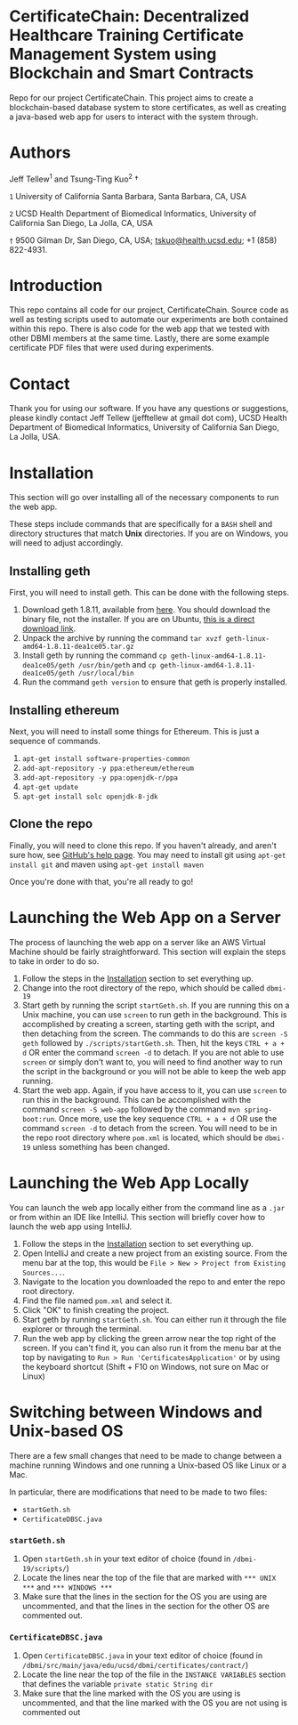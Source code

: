 # CertificateChain: Decentralized Healthcare Training Certificate Management System using Blockchain and Smart Contracts
Repo for our project CertificateChain. This project aims to create a blockchain-based database system to store certificates, as well as creating a java-based web app for users to interact with the system through.

# Authors

Jeff Tellew<sup>1</sup> and Tsung-Ting Kuo<sup>2</sup> †

`1` University of California Santa Barbara, Santa Barbara, CA, USA

`2` UCSD Health Department of Biomedical Informatics, University of California San Diego, La Jolla, CA, USA

`†` 9500 Gilman Dr, San Diego, CA, USA; tskuo@health.ucsd.edu; +1 (858) 822-4931.

# Introduction

This repo contains all code for our project, CertificateChain. Source code as well as testing scripts used to automate our experiments are both contained within this repo. There is also code for the web app that we tested with other DBMI members at the same time. Lastly, there are some example certificate PDF files that were used during experiments.

# Contact

Thank you for using our software. If you have any questions or suggestions, please kindly contact Jeff Tellew (jefftellew at gmail dot com), UCSD Health Department of Biomedical Informatics, University of California San Diego, La Jolla, USA.

# Installation
This section will go over installing all of the necessary components to run the web app.

These steps include commands that are specifically for a `BASH` shell and directory structures that match **Unix** directories. If you are on Windows, you will need to adjust accordingly.

## Installing geth

First, you will need to install geth. This can be done with the following steps.

1. Download geth 1.8.11, available from [here](https://geth.ethereum.org/downloads/). You should download the binary file, not the installer. If you are on Ubuntu, [this is a direct download link](https://gethstore.blob.core.windows.net/builds/geth-linux-amd64-1.8.11-dea1ce05.tar.gz).
4. Unpack the archive by running the command `tar xvzf geth-linux-amd64-1.8.11-dea1ce05.tar.gz`
5. Install geth by running the command `cp geth-linux-amd64-1.8.11-dea1ce05/geth /usr/bin/geth` and `cp geth-linux-amd64-1.8.11-dea1ce05/geth /usr/local/bin`
6. Run the command `geth version` to ensure that geth is properly installed.

## Installing ethereum

Next, you will need to install some things for Ethereum. This is just a sequence of commands.

1. `apt-get install software-properties-common`
2. `add-apt-repository -y ppa:ethereum/ethereum`
3. `add-apt-repository -y ppa:openjdk-r/ppa`
4. `apt-get update`
5. `apt-get install solc openjdk-8-jdk`

## Clone the repo

Finally, you will need to clone this repo. If you haven't already, and aren't sure how, see [GitHub's help page](https://help.github.com/en/articles/cloning-a-repository). You may need to install git using `apt-get install git` and maven using `apt-get install maven`

Once you're done with that, you're all ready to go!

# Launching the Web App on a Server
The process of launching the web app on a server like an AWS Virtual Machine should be fairly straightforward. This section will explain the steps to take in order to do so.

1. Follow the steps in the [Installation](#Installation) section to set everything up.
2. Change into the root directory of the repo, which should be called `dbmi-19`
3. Start geth by running the script `startGeth.sh`. If you are running this on a Unix machine, you can use `screen` to run geth in the background. This is accomplished by creating a screen, starting geth with the script, and then detaching from the screen. The commands to do this are `screen -S geth` followed by `./scripts/startGeth.sh`. Then, hit the keys `CTRL + a + d` OR enter the command `screen -d` to detach. If you are not able to use `screen` or simply don't want to, you will need to find another way to run the script in the background or you will not be able to keep the web app running.
4. Start the web app. Again, if you have access to it, you can use `screen` to run this in the background. This can be accomplished with the command `screen -S web-app` followed by the command `mvn spring-boot:run`. Once more, use the key sequence `CTRL + a + d` OR use the command `screen -d` to detach from the screen. You will need to be in the repo root directory where `pom.xml` is located, which should be `dbmi-19` unless something has been changed.

# Launching the Web App Locally
You can launch the web app locally either from the command line as a `.jar` or from within an IDE like IntelliJ. This section will briefly cover how to launch the web app using IntelliJ.

1. Follow the steps in the [Installation](#Installation) section to set everything up.
2. Open IntelliJ and create a new project from an existing source. From the menu bar at the top, this would be `File > New > Project from Existing Sources...`.
3. Navigate to the location you downloaded the repo to and enter the repo root directory.
4. Find the file named `pom.xml` and select it.
5. Click "OK" to finish creating the project.
6. Start geth by running `startGeth.sh`. You can either run it through the file explorer or through the terminal.
7. Run the web app by clicking the green arrow near the top right of the screen. If you can't find it, you can also run it from the menu bar at the top by navigating to `Run > Run 'CertificatesApplication'` or by using the keyboard shortcut (Shift + F10 on Windows, not sure on Mac or Linux)

# Switching between Windows and Unix-based OS
There are a few small changes that need to be made to change between a machine running Windows and one running a Unix-based OS like Linux or a Mac.

In particular, there are modifications that need to be made to two files:
* `startGeth.sh`
* `CertificateDBSC.java`

### `startGeth.sh`
1. Open `startGeth.sh` in your text editor of choice (found in `/dbmi-19/scripts/`)
2. Locate the lines near the top of the file that are marked with `*** UNIX ***` and `*** WINDOWS ***`
3. Make sure that the lines in the section for the OS you are using are uncommented, and that the lines in the section for the other OS are commented out.

### `CertificateDBSC.java`
1. Open `CertificateDBSC.java` in your text editor of choice (found in `/dbmi/src/main/java/edu/ucsd/dbmi/certificates/contract/`)
2. Locate the line near the top of the file in the `INSTANCE VARIABLES` section that defines the variable `private static String dir`
3. Make sure that the line marked with the OS you are using is uncommented, and that the line marked with the OS you are not using is commented out
